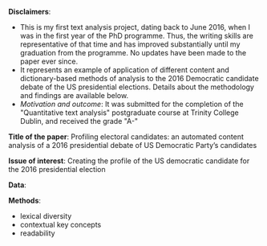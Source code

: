 <b>Disclaimers</b>:
* This is my first text analysis project, dating back to June 2016, when I was in the first year of the PhD programme. Thus, the writing skills are representative of that time and has improved substantially until my graduation from the programme. No updates have been made to the paper ever since.
* It represents an example of application of different content and dictionary-based methods of analysis to the 2016 Democratic candidate debate of the US presidential elections. Details about the methodology and findings are available below. 
* <i>Motivation and outcome</i>: It was submitted for the completion of the "Quantitative text analysis" postgraduate course at Trinity College Dublin, and received the grade "A-"

<b>Title of the paper</b>: Profiling electoral candidates: an automated content analysis of a 2016 presidential debate of US Democratic Party’s candidates

<b>Issue of interest</b>: Creating the profile of the US democratic candidate for the 2016 presidential election

<b>Data</b>: 

<b>Methods</b>:
* lexical diversity 
* contextual key concepts
* readability
